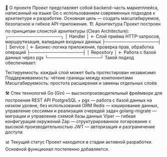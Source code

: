 📖 О проекте
Проект представляет собой backend-часть маркетплейса, написанный на языке Go с использованием современных подходов к архитектуре и разработке. Основная цель — создать масштабируемое, безопасное и гибкое API-приложение.
🏗️ Архитектура
Проект построен по принципам слоистой архитектуры (Clean Architecture):
┌─────────────────┐
│     Handler     │ ← Слой приёма HTTP-запросов, маршрутизация, валидация входных данных
├─────────────────┤
│     Service     │ ← Бизнес-логика приложения, проверка прав, обработка операций
├─────────────────┤
│   Repository    │ ← Работа с базой данных через pgx
└─────────────────┘
Такой подход обеспечивает:

Тестируемость: каждый слой может быть протестирован независимо
Поддерживаемость: чёткие границы между компонентами
Масштабируемость: простота расширения и замены отдельных слоёв


🛠️ Стек технологий
Go (Gin) — высокопроизводительный фреймворк для построения REST API
PostgreSQL + pgx — работа с базой данных на низком уровне, без использования ORM
Redis — кэширование данных, управление сессиями и реализация очередей задач
golang-migrate — миграции и управление схемой базы данных
Viper — гибкая конфигурация окружений
Zap — структурированное логирование с высокой производительностью
JWT — авторизация и разграничение доступа


📊 Текущий статус
Проект находится в стадии активной разработки. Основной функционал постепенно добавляется.